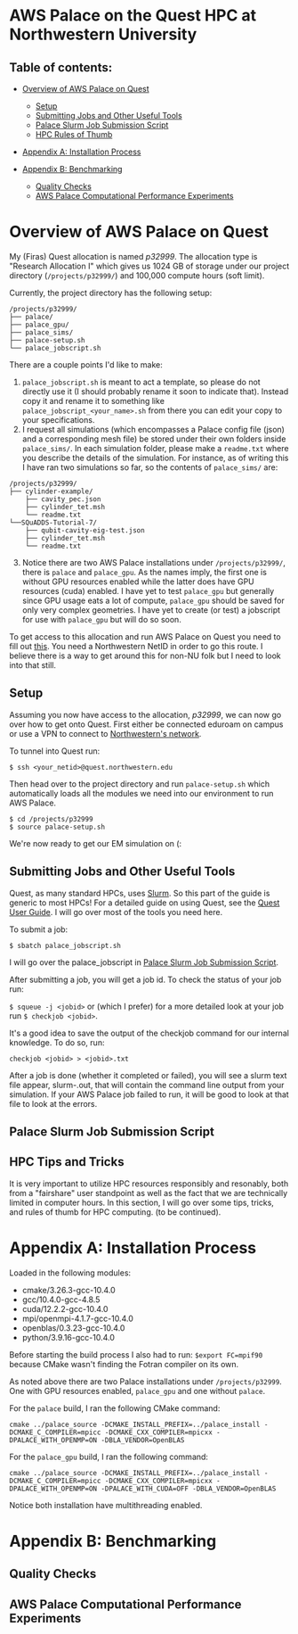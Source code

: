 # AWS Palace on the Quest HPC at Northwestern University

## Table of contents: 
- [Overview of AWS Palace on Quest](#overview-of-aws-palace-on-quest)
    - [Setup](#setup)
    - [Submitting Jobs and Other Useful Tools](#submitting-jobs-and-other-useful-tools)
    - [Palace Slurm Job Submission Script](#palace-slurm-job-submission-script)
    - [HPC Rules of Thumb](#hpc-tips-and-tricks)

- [Appendix A: Installation Process](#appendix-a-installation-process)
- [Appendix B: Benchmarking](#appendix-b-benchmarking)
    - [Quality Checks](#quality-checks)
    - [AWS Palace Computational Performance Experiments](#aws-palace-computational-performance-experiments)

# Overview of AWS Palace on Quest 

My (Firas) Quest allocation is named *p32999*. The allocation type is "Research Allocation I" which gives us 1024 GB of storage under our project directory (```/projects/p32999/```) and 100,000 compute hours (soft limit). 

Currently, the project directory has the following setup:

```
/projects/p32999/
├── palace/
├── palace_gpu/
├── palace_sims/
├── palace-setup.sh 
└── palace_jobscript.sh
```

There are a couple points I'd like to make: 
1) ```palace_jobscript.sh``` is meant to act a template, so please do not directly use it (I should probably rename it soon to indicate that). Instead copy it and rename it to something like ```palace_jobscript_<your_name>.sh``` from there you can edit your copy to your specifications.
2) I request all simulations (which encompasses a Palace config file (json) and a corresponding mesh file) be stored under their own folders inside ```palace_sims/```. In each simulation folder, please make a ```readme.txt``` where you describe the details of the simulation. For instance, as of writing this I have ran two simulations so far, so the contents of ```palace_sims/``` are:
```
/projects/p32999/
├── cylinder-example/
    ├── cavity_pec.json
    ├── cylinder_tet.msh
    └── readme.txt
└──SQuADDS-Tutorial-7/
    ├── qubit-cavity-eig-test.json
    ├── cylinder_tet.msh
    └── readme.txt
```
3) Notice there are two AWS Palace installations under ```/projects/p32999/```, there is ```palace``` and ```palace_gpu```. As the names imply, the first one is without GPU resources enabled while the latter does have GPU resources (cuda) enabled. I have yet to test ```palace_gpu``` but generally since GPU usage eats a lot of compute, ```palace_gpu``` should be saved for only very complex geometries. I have yet to create (or test) a jobscript for use with ```palace_gpu``` but will do so soon.

To get access to this allocation and run AWS Palace on Quest you need to fill out [this](https://app.smartsheet.com/b/form/797775d810274db5889b5199c4260328). You need a Northwestern NetID in order to go this route. I believe there is a way to get around this for non-NU folk but I need to look into that still.

## Setup

Assuming you now have access to the allocation, *p32999*, we can now go over how to get onto Quest. First either be connected eduroam on campus or use a VPN to connect to [Northwestern's network](https://services.northwestern.edu/TDClient/30/Portal/KB/ArticleDet?ID=1818).

To tunnel into Quest run:

```$ ssh <your_netid>@quest.northwestern.edu```

Then head over to the project directory and run ```palace-setup.sh``` which automatically loads all the modules we need into our environment to run AWS Palace.

```
$ cd /projects/p32999
$ source palace-setup.sh
```

We're now ready to get our EM simulation on (:

## Submitting Jobs and Other Useful Tools

Quest, as many standard HPCs, uses [Slurm](https://slurm.schedmd.com/overview.html). So this part of the guide is generic to most HPCs! For a detailed guide on using Quest, see the [Quest User Guide](https://services.northwestern.edu/TDClient/30/Portal/KB/ArticleDet?ID=505). I will go over most of the tools you need here. 

To submit a job: 

```$ sbatch palace_jobscript.sh``` 

I will go over the palace_jobscript in [Palace Slurm Job Submission Script](#palace-slurm-job-submission-script).

After submitting a job, you will get a job id. To check the status of your job run:

```$ squeue -j <jobid>``` or (which I prefer) for a more detailed look at your job run ```$ checkjob <jobid>```.

It's a good idea to save the output of the checkjob command for our internal knowledge. To do so, run:

```checkjob <jobid> > <jobid>.txt```

After a job is done (whether it completed or failed), you will see a slurm text file appear, slurm-<jobid>.out, that will contain the command line output from your simulation. If your AWS Palace job failed to run, it will be good to look at that file to look at the errors. 

## Palace Slurm Job Submission Script
## HPC Tips and Tricks

It is very important to utilize HPC resources responsibly and resonably, both from a "fairshare" user standpoint as well as the fact that we are technically limited in computer hours. In this section, I will go over some tips, tricks, and rules of thumb for HPC computing. (to be continued).

# Appendix A: Installation Process 

Loaded in the following modules: 
* cmake/3.26.3-gcc-10.4.0
* gcc/10.4.0-gcc-4.8.5
* cuda/12.2.2-gcc-10.4.0
* mpi/openmpi-4.1.7-gcc-10.4.0
* openblas/0.3.23-gcc-10.4.0
* python/3.9.16-gcc-10.4.0

Before starting the build process I also had to run: ```$export FC=mpif90``` because CMake wasn't finding the Fotran compiler on its own.

As noted above there are two Palace installations under ```/projects/p32999```. One with GPU resources enabled, ```palace_gpu``` and one without ```palace```. 

For the ```palace``` build, I ran the following CMake command:

```cmake ../palace_source -DCMAKE_INSTALL_PREFIX=../palace_install -DCMAKE_C_COMPILER=mpicc -DCMAKE_CXX_COMPILER=mpicxx -DPALACE_WITH_OPENMP=ON -DBLA_VENDOR=OpenBLAS```

For the ```palace_gpu``` build, I ran the following command:

```cmake ../palace_source -DCMAKE_INSTALL_PREFIX=../palace_install -DCMAKE_C_COMPILER=mpicc -DCMAKE_CXX_COMPILER=mpicxx -DPALACE_WITH_OPENMP=ON -DPALACE_WITH_CUDA=OFF -DBLA_VENDOR=OpenBLAS```


Notice both installation have multithreading enabled. 

# Appendix B: Benchmarking
## Quality Checks
## AWS Palace Computational Performance Experiments
